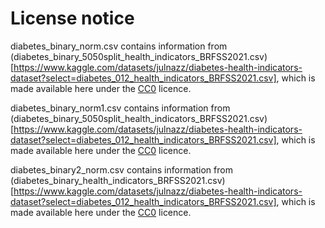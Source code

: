 # License notice

diabetes_binary_norm.csv contains information from (diabetes_binary_5050split_health_indicators_BRFSS2021.csv)[https://www.kaggle.com/datasets/julnazz/diabetes-health-indicators-dataset?select=diabetes_012_health_indicators_BRFSS2021.csv], which is made available here under the [CC0](https://creativecommons.org/publicdomain/zero/1.0/) licence.

diabetes_binary_norm1.csv contains information from (diabetes_binary_5050split_health_indicators_BRFSS2021.csv)[https://www.kaggle.com/datasets/julnazz/diabetes-health-indicators-dataset?select=diabetes_012_health_indicators_BRFSS2021.csv], which is made available here under the [CC0](https://creativecommons.org/publicdomain/zero/1.0/) licence.

diabetes_binary2_norm.csv contains information from (diabetes_binary_health_indicators_BRFSS2021.csv)[https://www.kaggle.com/datasets/julnazz/diabetes-health-indicators-dataset?select=diabetes_012_health_indicators_BRFSS2021.csv], which is made available here under the [CC0](https://creativecommons.org/publicdomain/zero/1.0/) licence.